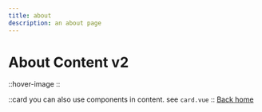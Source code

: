 ```yaml
---
title: about
description: an about page
---
```

# About Content v2

::hover-image
::

::card
you can also use components in content. see `card.vue`
::
[Back home](/)
